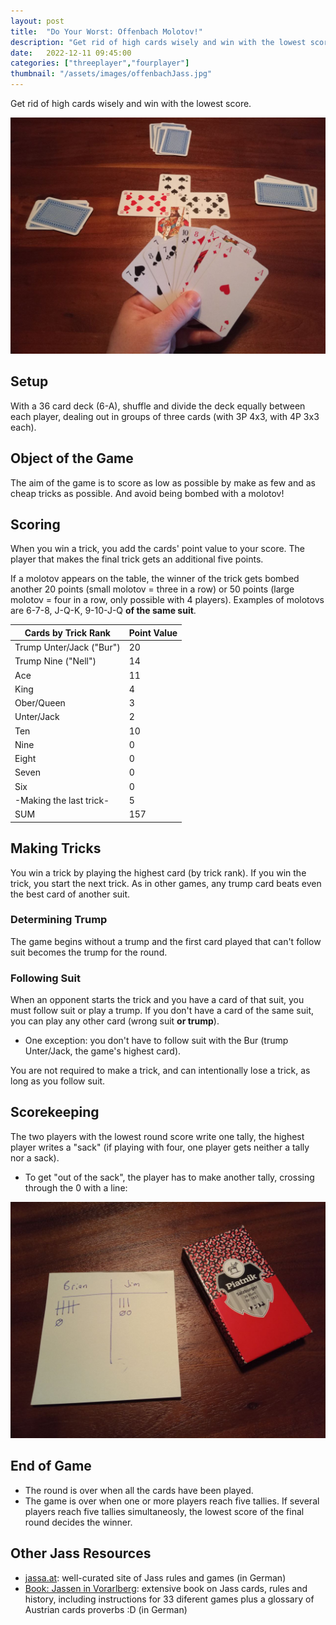 ```yaml
---
layout: post
title:  "Do Your Worst: Offenbach Molotov!"
description: "Get rid of high cards wisely and win with the lowest score."
date:   2022-12-11 09:45:00
categories: ["threeplayer","fourplayer"]
thumbnail: "/assets/images/offenbachJass.jpg"
---
```

Get rid of high cards wisely and win with the lowest score.

![](../../assets/images/offenbachJass.jpg)

## Setup
With a 36 card deck (6-A), shuffle and divide the deck equally between each player, dealing out in groups of three cards (with 3P 4x3, with 4P 3x3 each). 

## Object of the Game
The aim of the game is to score as low as possible by make as few and as cheap tricks as possible. And avoid being bombed with a molotov!

## Scoring
When you win a trick, you add the cards' point value to your score. The player that makes the final trick gets an additional five points.

If a molotov appears on the table, the winner of the trick gets bombed another 20 points (small molotov = three in a row) or 50 points (large molotov = four in a row, only possible with 4 players). Examples of molotovs are 6-7-8, J-Q-K, 9-10-J-Q __of the same suit__.

| Cards by Trick Rank      | Point Value |
| ------------------------ | ----------- |
| Trump Unter/Jack ("Bur") | 20          |
| Trump Nine ("Nell")      | 14          |
| Ace                      | 11          |
| King                     | 4           |
| Ober/Queen               | 3           |
| Unter/Jack               | 2           |
| Ten                      | 10          |
| Nine                     | 0           |
| Eight                    | 0           |
| Seven                    | 0           |
| Six                      | 0           |
| -Making the last trick-  | 5           |
| SUM                      | 157         |

## Making Tricks
You win a trick by playing the highest card (by trick rank). If you win the trick, you start the next trick. As in other games, any trump card beats even the best card of another suit.

### Determining Trump
The game begins without a trump and the first card played that can't follow suit becomes the trump for the round.

### Following Suit
When an opponent starts the trick and you have a card of that suit, you must follow suit or play a trump. If you don't have a card of the same suit, you can play any other card (wrong suit __or trump__).
- One exception: you don't have to follow suit with the Bur (trump Unter/Jack, the game's highest card).

You are not required to make a trick, and can intentionally lose a trick, as long as you follow suit.  

## Scorekeeping
The two players with the lowest round score write one tally, the highest player writes a "sack" (if playing with four, one player gets neither a tally nor a sack).
- To get "out of the sack", the player has to make another tally, crossing through the 0 with a line:

![](../../assets/images/sack_strich.jpg)

## End of Game
- The round is over when all the cards have been played.  
- The game is over when one or more players reach five tallies. If several players reach five tallies simultaneosly, the lowest score of the final round decides the winner.

## Other Jass Resources

- [jassa.at](https://jassa.at): well-curated site of Jass rules and games (in German)
- [Book: Jassen in Vorarlberg](https://www.jassen.at/): extensive book on Jass cards, rules and history, including instructions for 33 diferent games plus a glossary of Austrian cards proverbs :D (in German)